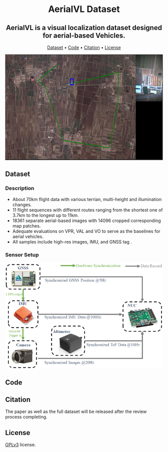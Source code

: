 <div align="center">

# AerialVL Dataset

**AerialVL is a visual localization dataset designed for aerial-based Vehicles.**
---
<p align="center">
  <a href="#dataset">Dataset</a> •
  <a href="#code">Code</a> •
  <a href="#citation">Citation</a> •
  <a href="#license">License</a>
</p>

</div>

<p align="center">
  <img width="600" height="338" src="asset/AerialVL_LT_small.PNG">
</p>

## Dataset
### Description
- About 70km flight data with various terrian, multi-height and illumination changes.
- 11 flight sequences with different routes ranging from the shortest one of 3.7km to the longest up to 11km.
- 18361 separate aerial-based images with 14096 cropped corresponding map patches.
- Adequate evaluations on VPR, VAL and VO to serve as the baselines for aerial vehicles.
- All samples include high-res images, IMU, and GNSS tag .
### Sensor Setup
<p align="center">
  <img width="600" height="338" src="asset/data_collect_syn.png">
</p>

## Code

## Citation
The paper as well as the full dataset will be released after the review process completing.

## License
[GPLv3](http://www.gnu.org/licenses/) license.

